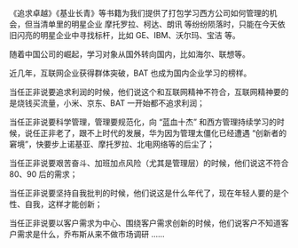 《追求卓越》《基业长青》等书籍为我们提供了打包学习西方公司如何管理的机会，但当清单里的明星企业 摩托罗拉、柯达、朗讯 等纷纷陨落时，只能在今天依旧闪亮的明星企业中寻找标杆，比如 GE、IBM、沃尔玛、宝洁 等。

随着中国公司的崛起，学习对象从国外转向国内，比如海尔、联想等。

近几年，互联网企业获得群体突破，BAT 也成为国内企业学习的榜样。

当任正非说要追求利润的时候，他们说这个和互联网精神不符合，互联网精神要的是烧钱买流量，小米、京东、BAT 一开始都不追求利润；

当任正非说要科学管理，管理要规范化，向 “蓝血十杰” 和西方管理持续学习的时候，说任正非老了，跟不上时代的发展，华为因为管理太僵化已经遭遇 “创新者的窘境”，快要步上诺基亚、摩托罗拉、北电网络等的后尘了；

当任正非说要艰苦奋斗、加班加点风险（尤其是管理层）的时候，他们说这不符合 80、90 后的需求；

当任正非说要坚持自我批判的时候，他们说这是什么年代了，现在年轻人要的是个性、自我，这样才能创新；

当任正非说要以客户需求为中心、围绕客户需求创新的时候，他们说客户不知道客户需求是什么，乔布斯从来不做市场调研 ……